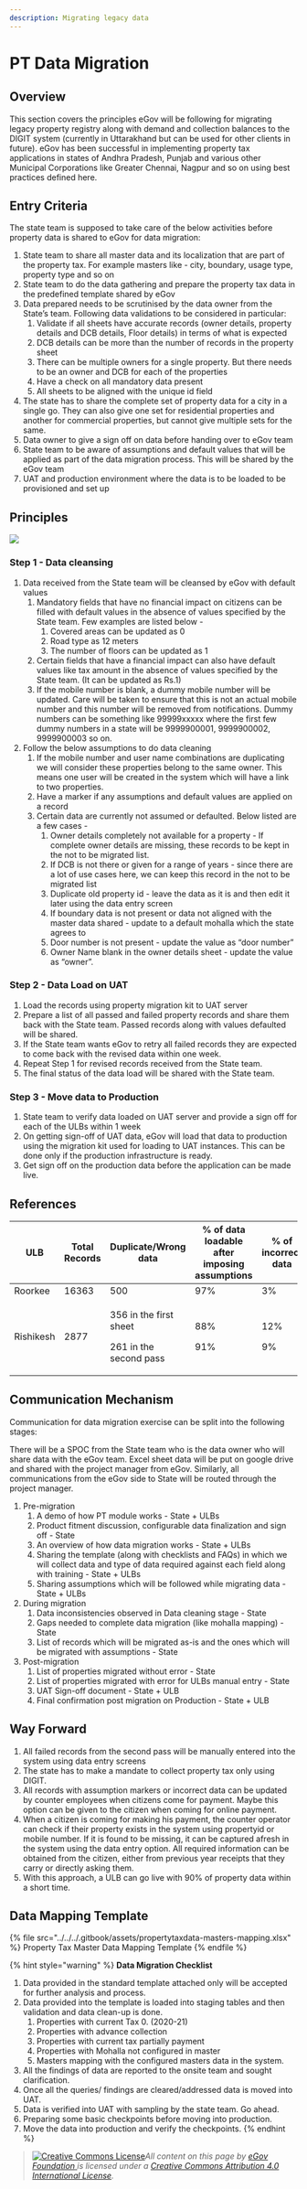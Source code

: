 ```yaml
---
description: Migrating legacy data
---
```


# PT Data Migration

## Overview

This section covers the principles eGov will be following for migrating legacy property registry along with demand and collection balances to the DIGIT system (currently in Uttarakhand but can be used for other clients in future). eGov has been successful in implementing property tax applications in states of Andhra Pradesh, Punjab and various other Municipal Corporations like Greater Chennai, Nagpur and so on using best practices defined here.

## Entry Criteria

The state team is supposed to take care of the below activities before property data is shared to eGov for data migration:

1. State team to share all master data and its localization that are part of the property tax. For example masters like - city, boundary, usage type, property type and so on
2. State team to do the data gathering and prepare the property tax data in the predefined template shared by eGov
3. Data prepared needs to be scrutinised by the data owner from the State’s team. Following data validations to be considered in particular:
   1. Validate if all sheets have accurate records (owner details, property details and DCB details, Floor details) in terms of what is expected
   2. DCB details can be more than the number of records in the property sheet
   3. There can be multiple owners for a single property. But there needs to be an owner and DCB for each of the properties
   4. Have a check on all mandatory data present
   5. All sheets to be aligned with the unique id field
4. The state has to share the complete set of property data for a city in a single go. They can also give one set for residential properties and another for commercial properties, but cannot give multiple sets for the same.
5. Data owner to give a sign off on data before handing over to eGov team
6. State team to be aware of assumptions and default values that will be applied as part of the data migration process. This will be shared by the eGov team
7. UAT and production environment where the data is to be loaded to be provisioned and set up

## Principles

![](<../../../.gitbook/assets/image (98).png>)

### Step 1 - Data cleansing

1. Data received from the State team will be cleansed by eGov with default values
   1. Mandatory fields that have no financial impact on citizens can be filled with default values in the absence of values specified by the State team. Few examples are listed below -
      1. Covered areas can be updated as 0
      2. Road type as 12 meters
      3. The number of floors can be updated as 1
   2. Certain fields that have a financial impact can also have default values like tax amount in the absence of values specified by the State team. (It can be updated as Rs.1)
   3. If the mobile number is blank, a dummy mobile number will be updated. Care will be taken to ensure that this is not an actual mobile number and this number will be removed from notifications. Dummy numbers can be something like 99999xxxxx where the first few dummy numbers in a state will be 9999900001, 9999900002, 9999900003 so on.
2. Follow the below assumptions to do data cleaning
   1. If the mobile number and user name combinations are duplicating we will consider these properties belong to the same owner. This means one user will be created in the system which will have a link to two properties.
   2. Have a marker if any assumptions and default values are applied on a record
   3. Certain data are currently not assumed or defaulted. Below listed are a few cases -
      1. Owner details completely not available for a property - If complete owner details are missing, these records to be kept in the not to be migrated list.
      2. If DCB is not there or given for a range of years - since there are a lot of use cases here, we can keep this record in the not to be migrated list
      3. Duplicate old property id - leave the data as it is and then edit it later using the data entry screen
      4. If boundary data is not present or data not aligned with the master data shared - update to a default mohalla which the state agrees to
      5. Door number is not present - update the value as “door number”
      6. Owner Name blank in the owner details sheet - update the value as “owner”.

### Step 2 - Data Load on UAT

1. Load the records using property migration kit to UAT server
2. Prepare a list of all passed and failed property records and share them back with the State team. Passed records along with values defaulted will be shared.
3. If the State team wants eGov to retry all failed records they are expected to come back with the revised data within one week.
4. Repeat Step 1 for revised records received from the State team.
5. The final status of the data load will be shared with the State team.

### Step 3 - Move data to Production

1. State team to verify data loaded on UAT server and provide a sign off for each of the ULBs within 1 week
2. On getting sign-off of UAT data, eGov will load that data to production using the migration kit used for loading to UAT instances. This can be done only if the production infrastructure is ready.
3. Get sign off on the production data before the application can be made live.

## References

| ULB       | Total Records | Duplicate/Wrong data                                       | % of data loadable after imposing assumptions | % of incorrect data |
| --------- | ------------- | ---------------------------------------------------------- | --------------------------------------------- | ------------------- |
| Roorkee   | 16363         | 500                                                        | 97%                                           | 3%                  |
| Rishikesh | 2877          | <p>356 in the first sheet</p><p>261 in the second pass</p> | <p>88%</p><p>91%</p>                          | <p>12%</p><p>9%</p> |

## Communication Mechanism

Communication for data migration exercise can be split into the following stages:

There will be a SPOC from the State team who is the data owner who will share data with the eGov team. Excel sheet data will be put on google drive and shared with the project manager from eGov. Similarly, all communications from the eGov side to State will be routed through the project manager.

1. Pre-migration
   1. A demo of how PT module works - State + ULBs
   2. Product fitment discussion, configurable data finalization and sign off - State
   3. An overview of how data migration works - State + ULBs
   4. Sharing the template (along with checklists and FAQs) in which we will collect data and type of data required against each field along with training - State + ULBs
   5. Sharing assumptions which will be followed while migrating data - State + ULBs
2. During migration
   1. Data inconsistencies observed in Data cleaning stage - State
   2. Gaps needed to complete data migration (like mohalla mapping) - State
   3. List of records which will be migrated as-is and the ones which will be migrated with assumptions - State
3. Post-migration
   1. List of properties migrated without error - State
   2. List of properties migrated with error for ULBs manual entry - State
   3. UAT Sign-off document - State + ULB
   4. Final confirmation post migration on Production - State + ULB

## Way Forward

1. All failed records from the second pass will be manually entered into the system using data entry screens
2. The state has to make a mandate to collect property tax only using DIGIT.
3. All records with assumption markers or incorrect data can be updated by counter employees when citizens come for payment. Maybe this option can be given to the citizen when coming for online payment.
4. When a citizen is coming for making his payment, the counter operator can check if their property exists in the system using propertyid or mobile number. If it is found to be missing, it can be captured afresh in the system using the data entry option. All required information can be obtained from the citizen, either from previous year receipts that they carry or directly asking them.
5. With this approach, a ULB can go live with 90% of property data within a short time.

## Data Mapping Template

{% file src="../../../.gitbook/assets/propertytaxdata-masters-mapping.xlsx" %}
Property Tax Master Data Mapping Template
{% endfile %}

{% hint style="warning" %}
**Data Migration Checklist**

1. Data provided in the standard template attached only will be accepted for further analysis and process.
2. Data provided into the template is loaded into staging tables and then validation and data clean-up is done.
   1. Properties with current Tax 0. (2020-21)
   2. Properties with advance collection
   3. Properties with current tax partially payment
   4. Properties with Mohalla not configured in master
   5. Masters mapping with the configured masters data in the system.
3. All the findings of data are reported to the onsite team and sought clarification.
4. Once all the queries/ findings are cleared/addressed data is moved into UAT.
5. Data is verified into UAT with sampling by the state team. Go ahead.
6. Preparing some basic checkpoints before moving into production.
7. Move the data into production and verify the checkpoints.
{% endhint %}

> [![Creative Commons License](https://i.creativecommons.org/l/by/4.0/80x15.png)](http://creativecommons.org/licenses/by/4.0/)_All content on this page by_ [_eGov Foundation_ ](https://egov.org.in/)_is licensed under a_ [_Creative Commons Attribution 4.0 International License_](http://creativecommons.org/licenses/by/4.0/)_._
